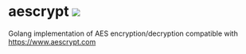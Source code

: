 # aescrypt <img src="https://travis-ci.org/andreacioni/aescrypt.svg?branch=master">
Golang implementation of AES encryption/decryption compatible with https://www.aescrypt.com
